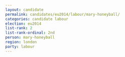 ```yaml
---
layout: candidate
permalink: candidates/eu2014/labour/mary-honeyball/
categories: candidate labour
election: eu2014
list-rank: 2
list-rank-ordinal: 2nd
person: mary-honeyball
region: london
party: labour
---
```

